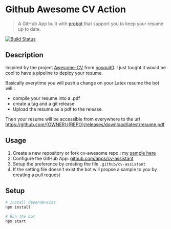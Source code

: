 # Github Awesome CV Action

> A GitHub App built with [probot](https://github.com/probot/probot) that support you to keep your resume up to date.

[![Build Status](https://travis-ci.org/olivierodo/gh-cv-assistant.svg?branch=master)](https://travis-ci.org/olivierodo/gh-cv-assistant)

## Description

Inspired by the project [Awesome-CV](https://github.com/posquit0/Awesome-CV) from [posquit0](https://github.com/posquit0).
I just tought it would be cool to have a pipeline to deploy your resume.

Basically everytime you will push a change on your Latex resume the bot will :
* compile your resume into a .pdf
* create a tag and a git release
* Upload the resume as a pdf to the release.

Then your resume will be accessible from everywhere to the url https://github.com/{OWNER}/{REPO}/releases/download/latest/resume.pdf

## Usage

1. Create a new repository or fork cv-awesome repo : my [sample here]()
2. Configure the GitHub App: [github.com/apps/cv-assistant](https://github.com/apps/cv-assistant)
3. Setup the preference by creating the file `.github/cv-assistant`
4. If the setting file doesn't exist the bot will propse a sample to you by creating a pull request


## Setup

```sh
# Install dependencies
npm install

# Run the bot
npm start
```
